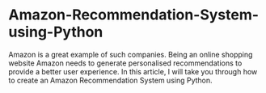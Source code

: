 # Amazon-Recommendation-System-using-Python
Amazon is a great example of such companies. Being an online shopping website Amazon needs to generate personalised recommendations to provide a better user experience. In this article, I will take you through how to create an Amazon Recommendation System using Python.
